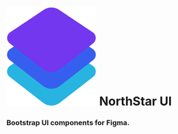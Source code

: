 # ![alt text](https://github.com/sg1asgard/northstarui/blob/master/logo-nsui.svg) NorthStar UI
### Bootstrap UI components for Figma.
